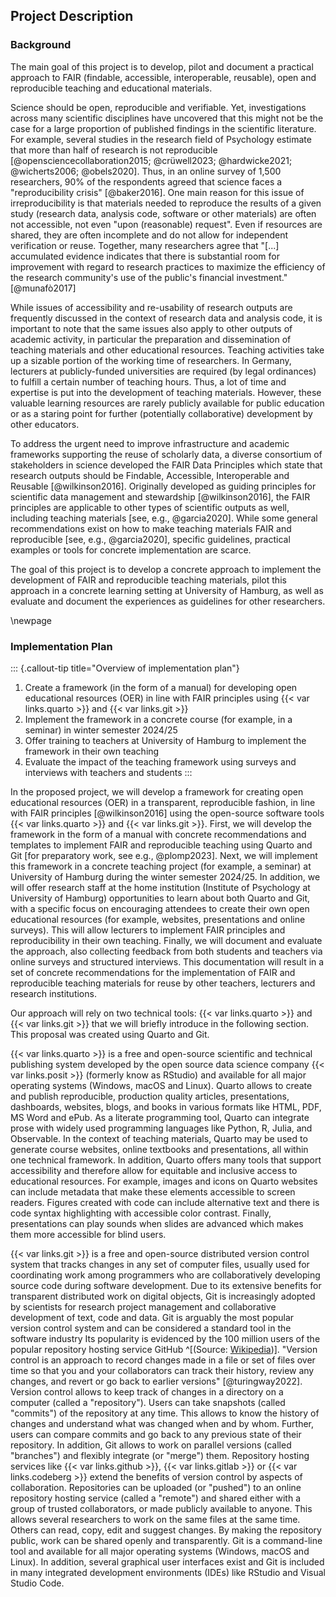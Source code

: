 ## Project Description

### Background

The main goal of this project is to develop, pilot and document a practical approach to FAIR (findable, accessible, interoperable, reusable), open and reproducible teaching and educational materials.

Science should be open, reproducible and verifiable.
Yet, investigations across many scientific disciplines have uncovered that this might not be the case for a large proportion of published findings in the scientific literature.
For example, several studies in the research field of Psychology estimate that more than half of research is not reproducible [@opensciencecollaboration2015; @crüwell2023; @hardwicke2021; @wicherts2006; @obels2020].
Thus, in an online survey of 1,500 researchers, 90% of the respondents agreed that science faces a "reproducibility crisis" [@baker2016].
One main reason for this issue of irreproducibility is that materials needed to reproduce the results of a given study (research data, analysis code, software or other materials) are often not accessible, not even "upon (reasonable) request".
Even if resources are shared, they are often incomplete and do not allow for independent verification or reuse.
Together, many researchers agree that "[...] accumulated evidence indicates that there is substantial room for improvement with regard to research practices to maximize the efficiency of the research community's use of the public's financial investment." [@munafò2017]

While issues of accessibility and re-usability of research outputs are frequently discussed in the context of research data and analysis code, it is important to note that the same issues also apply to other outputs of academic activity, in particular the preparation and dissemination of teaching materials and other educational resources.
Teaching activities take up a sizable portion of the working time of researchers.
In Germany, lecturers at publicly-funded universities are required (by legal ordinances) to fulfill a certain number of teaching hours.
Thus, a lot of time and expertise is put into the development of teaching materials.
However, these valuable learning resources are rarely publicly available for public education or as a staring point for further (potentially collaborative) development by other educators.

To address the urgent need to improve infrastructure and academic frameworks supporting the reuse of scholarly data, a diverse consortium of stakeholders in science developed the FAIR Data Principles which state that research outputs should be Findable, Accessible, Interoperable and Reusable [@wilkinson2016].
Originally developed as guiding principles for scientific data management and stewardship [@wilkinson2016], the FAIR principles are applicable to other types of scientific outputs as well, including teaching materials [see, e.g., @garcia2020].
While some general recommendations exist on how to make teaching materials FAIR and reproducible [see, e.g., @garcia2020], specific guidelines, practical examples or tools for concrete implementation are scarce.

The goal of this project is to develop a concrete approach to implement the development of FAIR and reproducible teaching materials, pilot this approach in a concrete learning setting at University of Hamburg, as well as evaluate and document the experiences as guidelines for other researchers.

\newpage
### Implementation Plan

::: {.callout-tip title="Overview of implementation plan"}
1. Create a framework (in the form of a manual) for developing open educational resources (OER) in line with FAIR principles using {{< var links.quarto >}} and {{< var links.git >}}
1. Implement the framework in a concrete course (for example, in a seminar) in winter semester 2024/25
1. Offer training to teachers at University of Hamburg to implement the framework in their own teaching
1. Evaluate the impact of the teaching framework using surveys and interviews with teachers and students
:::

In the proposed project, we will develop a framework for creating open educational resources (OER) in a transparent, reproducible fashion, in line with FAIR principles [@wilkinson2016] using the open-source software tools {{< var links.quarto >}} and {{< var links.git >}}.
First, we will develop the framework in the form of a manual with concrete recommendations and templates to implement FAIR and reproducible teaching using Quarto and Git [for preparatory work, see e.g., @plomp2023].
Next, we will implement this framework in a concrete teaching project (for example, a seminar) at University of Hamburg during the winter semester 2024/25.
In addition, we will offer research staff at the home institution (Institute of Psychology at University of Hamburg) opportunities to learn about both Quarto and Git, with a specific focus on encouraging attendees to create their own open educational resources (for example, websites, presentations and online surveys).
This will allow lecturers to implement FAIR principles and reproducibility in their own teaching.
Finally, we will document and evaluate the approach, also collecting feedback from both students and teachers via online surveys and structured interviews.
This documentation will result in a set of concrete recommendations for the implementation of FAIR and reproducible teaching materials for reuse by other teachers, lecturers and research institutions.

Our approach will rely on two technical tools: {{< var links.quarto >}} and {{< var links.git >}} that we will briefly introduce in the following section.
This proposal was created using Quarto and Git.

{{< var links.quarto >}} is a free and open-source scientific and technical publishing system developed by the open source data science company {{< var links.posit >}} (formerly know as RStudio) and available for all major operating systems (Windows, macOS and Linux).
Quarto allows to create and publish reproducible, production quality articles, presentations, dashboards, websites, blogs, and books in various formats like HTML, PDF, MS Word and ePub.
As a literate programming tool, Quarto can integrate prose with widely used programming languages like Python, R, Julia, and Observable.
In the context of teaching materials, Quarto may be used to generate course websites, online textbooks and presentations, all within one technical framework.
In addition, Quarto offers many tools that support accessibility and therefore allow for equitable and inclusive access to educational resources.
For example, images and icons on Quarto websites can include metadata that make these elements accessible to screen readers.
Figures created with code can include alternative text and there is code syntax highlighting with accessible color contrast.
Finally, presentations can play sounds when slides are advanced which makes them more accessible for blind users.

{{< var links.git >}} is a free and open-source distributed version control system that tracks changes in any set of computer files, usually used for coordinating work among programmers who are collaboratively developing source code during software development.
Due to its extensive benefits for transparent distributed work on digital objects, Git is increasingly adopted by scientists for research project management and collaborative development of text, code and data.
Git is arguably the most popular version control system and can be considered a standard tool in the software industry
Its popularity is evidenced by the 100 million users of the popular repository hosting service GitHub ^[(Source: [Wikipedia](https://en.wikipedia.org/wiki/GitHub))].
"Version control is an approach to record changes made in a file or set of files over time so that you and your collaborators can track their history, review any changes, and revert or go back to earlier versions" [@turingway2022].
Version control allows to keep track of changes in a directory on a computer (called a "repository").
Users can take snapshots (called "commits") of the repository at any time.
This allows to know the history of changes and understand what was changed when and by whom.
Further, users can compare commits and go back to any previous state of their repository.
In addition, Git allows to work on parallel versions (called "branches") and flexibly integrate (or "merge") them.
Repository hosting services like {{< var links.github >}}, {{< var links.gitlab >}} or {{< var links.codeberg >}} extend the benefits of version control by aspects of collaboration.
Repositories can be uploaded (or "pushed") to an online repository hosting service (called a "remote") and shared either with a group of trusted collaborators, or made publicly available to anyone.
This allows several researchers to work on the same files at the same time.
Others can read, copy, edit and suggest changes.
By making the repository public, work can be shared openly and transparently.
Git is a command-line tool and available for all major operating systems (Windows, macOS and Linux).
In addition, several graphical user interfaces exist and Git is included in many integrated development environments (IDEs) like RStudio and Visual Studio Code.
